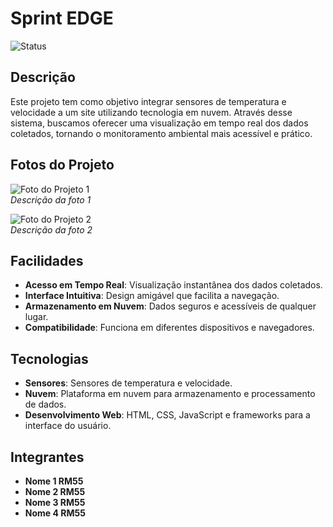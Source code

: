 # Sprint EDGE

![Status](https://img.shields.io/badge/status-em%20desenvolvimento-yellow.svg)

## Descrição

Este projeto tem como objetivo integrar sensores de temperatura e velocidade a um site utilizando tecnologia em nuvem. Através desse sistema, buscamos oferecer uma visualização em tempo real dos dados coletados, tornando o monitoramento ambiental mais acessível e prático.

## Fotos do Projeto

![Foto do Projeto 1](link-da-foto-1)  
*Descrição da foto 1*

![Foto do Projeto 2](link-da-foto-2)  
*Descrição da foto 2*

## Facilidades

- **Acesso em Tempo Real**: Visualização instantânea dos dados coletados.
- **Interface Intuitiva**: Design amigável que facilita a navegação.
- **Armazenamento em Nuvem**: Dados seguros e acessíveis de qualquer lugar.
- **Compatibilidade**: Funciona em diferentes dispositivos e navegadores.

## Tecnologias

- **Sensores**: Sensores de temperatura e velocidade.
- **Nuvem**: Plataforma em nuvem para armazenamento e processamento de dados.
- **Desenvolvimento Web**: HTML, CSS, JavaScript e frameworks para a interface do usuário.

## Integrantes

- **Nome 1 RM55**
- **Nome 2 RM55**
- **Nome 3 RM55**
- **Nome 4 RM55**


